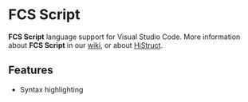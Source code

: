 # FCS Script

**FCS Script** language support for Visual Studio Code. More information about **FCS Script** in our [wiki](https://github.com/HiStructClient/femcad-doc/wiki), or about [HiStruct](https://www.histruct.com).


## Features

- Syntax highlighting
